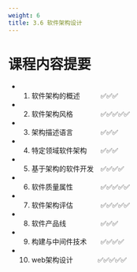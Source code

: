 ```yaml
---
weight: 6
title: 3.6 软件架构设计
---
```


# 课程内容提要

- 1. 软件架构的概述&emsp;&emsp;&emsp;✅✅✅
- 2. 软件架构风格&emsp;&emsp;&emsp;&emsp;✅✅✅✅✅
- 3. 架构描述语言&emsp;&emsp;&emsp;&emsp;✅✅✅
- 4. 特定领域软件架构&emsp;&emsp;✅✅✅
- 5. 基于架构的软件开发&emsp;✅✅✅✅
- 6. 软件质量属性&emsp;&emsp;&emsp;&emsp;✅✅✅✅✅
- 7. 软件架构评估&emsp;&emsp;&emsp;&emsp;✅✅✅✅✅
- 8. 软件产品线&emsp;&emsp;&emsp;&emsp;&emsp;✅✅✅
- 9. 构建与中间件技术&emsp;&emsp;✅✅✅✅
- 10. web架构设计 &emsp;&emsp;&emsp; ✅✅✅✅✅
